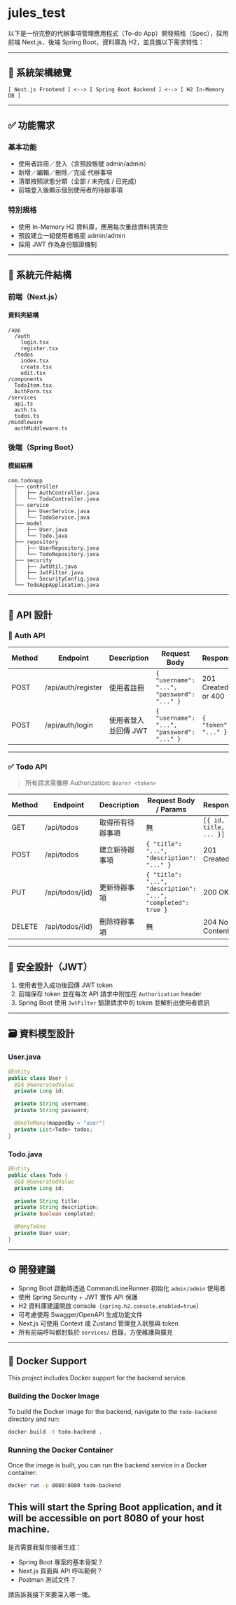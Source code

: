 # jules_test

以下是一份完整的代辦事項管理應用程式（To-do App）開發規格（Spec），採用前端 Next.js、後端 Spring Boot，資料庫為 H2，並具備以下需求特性：

---

## 🔧 系統架構總覽

```
[ Next.js Frontend ] <--> [ Spring Boot Backend ] <--> [ H2 In-Memory DB ]
```

---

## ✅ 功能需求

### 基本功能

* 使用者註冊／登入（含預設帳號 admin/admin）
* 新增／編輯／刪除／完成 代辦事項
* 清單按照狀態分類（全部 / 未完成 / 已完成）
* 前端登入後顯示個別使用者的待辦事項

### 特別規格

* 使用 In-Memory H2 資料庫，應用每次重啟資料將清空
* 預設建立一組使用者帳密 admin/admin
* 採用 JWT 作為身份驗證機制

---

## 🧱 系統元件結構

### 前端（Next.js）

#### 資料夾結構

```
/app
  /auth
    login.tsx
    register.tsx
  /todos
    index.tsx
    create.tsx
    edit.tsx
/components
  TodoItem.tsx
  AuthForm.tsx
/services
  api.ts
  auth.ts
  todos.ts
/middleware
  authMiddleware.ts
```

### 後端（Spring Boot）

#### 模組結構

```
com.todoapp
  ├── controller
  │   ├── AuthController.java
  │   └── TodoController.java
  ├── service
  │   ├── UserService.java
  │   └── TodoService.java
  ├── model
  │   ├── User.java
  │   └── Todo.java
  ├── repository
  │   ├── UserRepository.java
  │   └── TodoRepository.java
  ├── security
  │   ├── JwtUtil.java
  │   ├── JwtFilter.java
  │   └── SecurityConfig.java
  └── TodoAppApplication.java
```

---

## 📡 API 設計

### 🔐 Auth API

| Method | Endpoint           | Description  | Request Body                               | Response             |
| ------ | ------------------ | ------------ | ------------------------------------------ | -------------------- |
| POST   | /api/auth/register | 使用者註冊        | `{ "username": "...", "password": "..." }` | 201 Created or 400   |
| POST   | /api/auth/login    | 使用者登入並回傳 JWT | `{ "username": "...", "password": "..." }` | `{ "token": "..." }` |

---

### ✅ Todo API

> 所有請求需攜帶 Authorization: `Bearer <token>`

| Method | Endpoint        | Description | Request Body / Params                                         | Response               |
| ------ | --------------- | ----------- | ------------------------------------------------------------- | ---------------------- |
| GET    | /api/todos      | 取得所有待辦事項    | 無                                                             | `[{ id, title, ... }]` |
| POST   | /api/todos      | 建立新待辦事項     | `{ "title": "...", "description": "..." }`                    | 201 Created            |
| PUT    | /api/todos/{id} | 更新待辦事項      | `{ "title": "...", "description": "...", "completed": true }` | 200 OK                 |
| DELETE | /api/todos/{id} | 刪除待辦事項      | 無                                                             | 204 No Content         |

---

## 🔐 安全設計（JWT）

1. 使用者登入成功後回傳 JWT token
2. 前端保存 token 並在每次 API 請求中附加在 `Authorization` header
3. Spring Boot 使用 `JwtFilter` 驗證請求中的 token 並解析出使用者資訊

---

## 🗃️ 資料模型設計

### User.java

```java
@Entity
public class User {
  @Id @GeneratedValue
  private Long id;

  private String username;
  private String password;

  @OneToMany(mappedBy = "user")
  private List<Todo> todos;
}
```

### Todo.java

```java
@Entity
public class Todo {
  @Id @GeneratedValue
  private Long id;

  private String title;
  private String description;
  private boolean completed;

  @ManyToOne
  private User user;
}
```

---

## ⚙️ 開發建議

* Spring Boot 啟動時透過 CommandLineRunner 初始化 `admin/admin` 使用者
* 使用 Spring Security + JWT 實作 API 保護
* H2 資料庫建議開啟 console（`spring.h2.console.enabled=true`）
* 可考慮使用 Swagger/OpenAPI 生成功能文件
* Next.js 可使用 Context 或 Zustand 管理登入狀態與 token
* 所有前端呼叫都封裝於 `services/` 目錄，方便維護與擴充

---

## 🐳 Docker Support

This project includes Docker support for the backend service.

### Building the Docker Image

To build the Docker image for the backend, navigate to the `todo-backend` directory and run:

```bash
docker build -t todo-backend .
```

### Running the Docker Container

Once the image is built, you can run the backend service in a Docker container:

```bash
docker run -p 8080:8080 todo-backend
```

This will start the Spring Boot application, and it will be accessible on port 8080 of your host machine.
---

是否需要我幫你接著生成：

* Spring Boot 專案的基本骨架？
* Next.js 頁面與 API 呼叫範例？
* Postman 測試文件？

請告訴我接下來要深入哪一塊。
